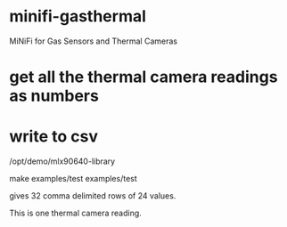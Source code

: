 # minifi-gasthermal
MiNiFi for Gas Sensors and Thermal Cameras



# get all the thermal camera readings as numbers

# write to csv

/opt/demo/mlx90640-library

make examples/test
examples/test

gives 32 comma delimited rows of 24 values.

This is one thermal camera reading.

